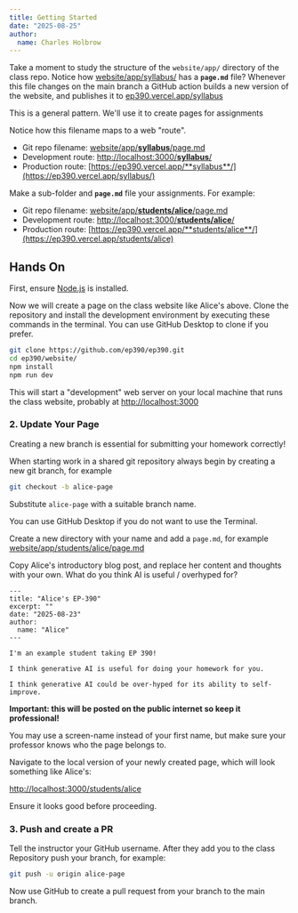 ```yaml
---
title: Getting Started
date: "2025-08-25"
author:
  name: Charles Holbrow
---
```


Take a moment to study the structure of the `website/app/` directory of the
class repo. Notice how [website/app/syllabus/](https://github.com/ep390/ep390/blob/main/website/app/syllabus) has a **`page.md`** file? Whenever
this file changes on the main branch a GitHub action builds a new version of the
website, and publishes it to
[ep390.vercel.app/syllabus](https://ep390.vercel.app/syllabus)

This is a general pattern. We'll use it to create pages for assignments

Notice how this filename maps to a web "route".

- Git repo filename: [website/app/**syllabus**/page.md](https://github.com/ep390/ep390/blob/main/website/app/syllabus/page.md?plain=1)
- Development route: [http://localhost:3000/**syllabus**/](http://localhost:3000/syllabus)
- Production route: [https://ep390.vercel.app/**syllabus**/](https://ep390.vercel.app/syllabus/)

Make a sub-folder and **`page.md`** file your assignments. For example:

- Git repo filename: [website/app/**students/alice**/page.md](https://github.com/ep390/ep390/blob/main/website/app/students/alice/page.md?plain=1)
- Development route: [http://localhost:3000/**students/alice**/](http://localhost:3000/students/alice)
- Production route: [https://ep390.vercel.app/**students/alice**/](https://ep390.vercel.app/students/alice)

## Hands On

First, ensure [Node.js](https://nodejs.org/) is installed.

Now we will create a page on the class website like Alice's above. Clone the
repository and install the development environment by executing these commands
in the terminal. You can use GitHub Desktop to clone if you prefer.

```bash
git clone https://github.com/ep390/ep390.git
cd ep390/website/
npm install
npm run dev
```

This will start a "development" web server on your local machine that runs the
class website, probably at [http://localhost:3000](http://localhost:3000/)

### 2. Update Your Page

Creating a new branch is essential for submitting your homework correctly!

When starting work in a shared git repository always begin by creating a new git branch, for example

```bash
git checkout -b alice-page
```

Substitute `alice-page` with a suitable branch name.

You can use GitHub Desktop if you do not want to use the Terminal.

Create a new directory with your name and add a `page.md`, for example
[website/app/students/alice/page.md](https://github.com/ep390/ep390/blob/main/website/app/students/alice/page.md?plain=1)

Copy Alice's introductory blog post, and replace her content and thoughts with your own. What do you think AI is useful / overhyped for?

```
---
title: "Alice's EP-390"
excerpt: ""
date: "2025-08-23"
author:
  name: "Alice"
---

I'm an example student taking EP 390!

I think generative AI is useful for doing your homework for you.

I think generative AI could be over-hyped for its ability to self-improve.
```

**Important: this will be posted on the public internet so keep it professional!** 

You may use a screen-name instead of your first name, but make sure your
professor knows who the page belongs to.

Navigate to the local version of your newly created page, which will look something like Alice's:

[http://localhost:3000/students/alice](http://localhost:3000/students/alice)

Ensure it looks good before proceeding.

### 3. Push and create a PR

Tell the instructor your GitHub username. After they add you to the class
Repository push your branch, for example:

```bash
git push -u origin alice-page
```

Now use GitHub to create a pull request from your branch to the main branch.
